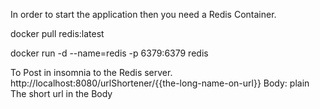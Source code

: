 In order to start the application then you need a Redis Container.

docker pull redis:latest

docker run -d --name=redis -p 6379:6379 redis

To Post in insomnia to the Redis server.
http://localhost:8080/urlShortener/{{the-long-name-on-url}}
Body: plain
The short url in the Body
